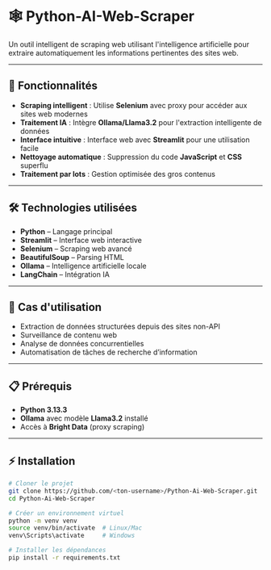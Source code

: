 # 🕸️ Python-AI-Web-Scraper

Un outil intelligent de scraping web utilisant l'intelligence artificielle pour extraire automatiquement les informations pertinentes des sites web.

---

## 🚀 Fonctionnalités

- **Scraping intelligent** : Utilise **Selenium** avec proxy pour accéder aux sites web modernes  
- **Traitement IA** : Intègre **Ollama/Llama3.2** pour l'extraction intelligente de données  
- **Interface intuitive** : Interface web avec **Streamlit** pour une utilisation facile  
- **Nettoyage automatique** : Suppression du code **JavaScript** et **CSS** superflu  
- **Traitement par lots** : Gestion optimisée des gros contenus  

---

## 🛠️ Technologies utilisées

- **Python** – Langage principal  
- **Streamlit** – Interface web interactive  
- **Selenium** – Scraping web avancé  
- **BeautifulSoup** – Parsing HTML  
- **Ollama** – Intelligence artificielle locale  
- **LangChain** – Intégration IA  

---

## 🎯 Cas d'utilisation

- Extraction de données structurées depuis des sites non-API  
- Surveillance de contenu web  
- Analyse de données concurrentielles  
- Automatisation de tâches de recherche d’information  

---

## 📋 Prérequis

- **Python 3.13.3**  
- **Ollama** avec modèle **Llama3.2** installé  
- Accès à **Bright Data** (proxy scraping)  

---

## ⚡ Installation

```bash
# Cloner le projet
git clone https://github.com/<ton-username>/Python-Ai-Web-Scraper.git
cd Python-Ai-Web-Scraper

# Créer un environnement virtuel
python -m venv venv
source venv/bin/activate  # Linux/Mac
venv\Scripts\activate     # Windows

# Installer les dépendances
pip install -r requirements.txt
